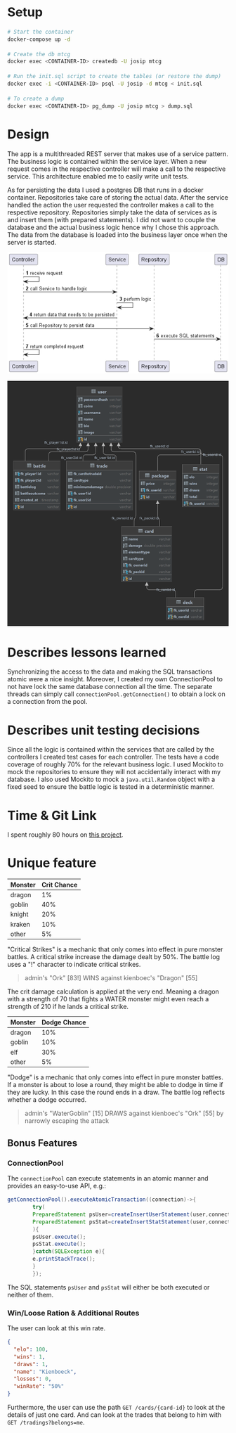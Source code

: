 # Setup

```bash
# Start the container
docker-compose up -d

# Create the db mtcg
docker exec <CONTAINER-ID> createdb -U josip mtcg

# Run the init.sql script to create the tables (or restore the dump)
docker exec -i <CONTAINER-ID> psql -U josip -d mtcg < init.sql

# To create a dump
docker exec <CONTAINER-ID> pg_dump -U josip mtcg > dump.sql
```

# Design

The app is a multithreaded REST server that makes use of a service pattern. The business logic is contained within the
service layer. When a new request comes in the respective controller will make a call to the respective service.
This architecture enabled me to easily write unit tests.

As for persisting the data I used a postgres DB that runs in a docker container. Repositories take care of storing the
actual data.
After the service handled the action the user requested the controller makes a call to the respective repository.
Repositories simply take the data of services as is and insert them (with prepared statements). I did not
want to couple the database and the actual business logic hence why I chose this approach. The data from the database is
loaded into the business layer once when the server is started.

![The app architecture.](docs/seq.png "The app architecture.")

![The schema for persisting the data.](docs/db.png "The schema for persisting the data.")

# Describes lessons learned

Synchronizing the access to the data and making the SQL transactions atomic were a nice insight.
Moreover, I created my own ConnectionPool to not have lock the same database connection all the time.
The separate threads can simply call `connectionPool.getConnection()` to obtain a lock on a connection from the pool.

# Describes unit testing decisions

Since all the logic is contained within the services that are called by the controllers I created test cases for each
controller. The tests have a code coverage of roughly 70% for the relevant business logic.
I used Mockito to mock the repositories to ensure they will not accidentally interact with my database.
I also used Mockito to mock a `java.util.Random` object with a fixed seed to ensure the battle logic is tested in a
deterministic manner.

# Time & Git Link

I spent roughly 80 hours on [this project](https://github.com/JosipDomazetDev/MTCG).

# Unique feature

| Monster | Crit Chance |
|---------|-------------|
| dragon  | 1%          |
| goblin  | 40%         |
| knight  | 20%         |
| kraken  | 10%         |
| other   | 5%          |

"Critical Strikes" is a mechanic that only comes into effect in pure monster battles.
A critical strike increase the damage dealt by 50%.
The battle log uses a "!" character to indicate critical strikes.

> admin's "Ork" [83!] WINS against kienboec's "Dragon" [55]

The crit damage calculation is applied at the very end. Meaning a dragon with a strength of 70 that fights a WATER
monster might even reach a strength of 210 if he lands a critical strike.

| Monster | Dodge Chance |
|---------|--------------|
| dragon  | 10%          |
| goblin  | 10%          |
| elf     | 30%          |
| other   | 5%           |

"Dodge" is a mechanic that only comes into effect in pure monster battles.
If a monster is about to lose a round, they might be able to dodge in time if they are lucky.
In this case the round ends in a draw.
The battle log reflects whether a dodge occurred.

> admin's "WaterGoblin" [15] DRAWS against kienboec's "Ork" [55] by narrowly escaping the attack

## Bonus Features

### ConnectionPool

The `connectionPool` can execute statements in an atomic manner and provides an easy-to-use API, e.g.:

```java
getConnectionPool().executeAtomicTransaction((connection)->{
        try(
        PreparedStatement psUser=createInsertUserStatement(user,connection);
        PreparedStatement psStat=createInsertStatStatement(user,connection)
        ){
        psUser.execute();
        psStat.execute();
        }catch(SQLException e){
        e.printStackTrace();
        }
        });
```

The SQL statements `psUser` and `psStat` will either be both executed or neither of them.

### Win/Loose Ration & Additional Routes

The user can look at this win rate.

```json
{
  "elo": 100,
  "wins": 1,
  "draws": 1,
  "name": "Kienboeck",
  "losses": 0,
  "winRate": "50%"
}
```

Furthermore, the user can use the path `GET /cards/{card-id}` to look at the details of just one card. And can look at
the trades that belong to him with `GET /tradings?belongs=me`.
